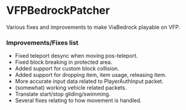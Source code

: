# VFPBedrockPatcher
Various fixes and improvements to make ViaBedrock playable on VFP.

### Improvements/Fixes list
- Fixed teleport desync when moving pos-teleport.
- Fixed block breaking in protected area.
- Added support for custom block collision.
- Added support for dropping item, item usage, releasing item.
- More accurate input data related to PlayerAuthInput packet.
- (somewhat) working vehicle related packets.
- Translate start/stop gliding/swimming.
- Several fixes relating to how movement is handled.
